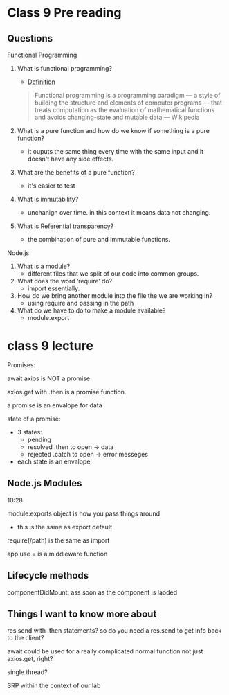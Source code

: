 # Class 9 Pre reading

## Questions

Functional Programming

1. What is functional programming?
    - [Definition](https://medium.com/the-renaissance-developer/concepts-of-functional-programming-in-javascript-6bc84220d2aa)
    >Functional programming is a programming paradigm — a style of building the structure and elements of computer programs — that treats computation as the evaluation of mathematical functions and avoids changing-state and mutable data — Wikipedia

2. What is a pure function and how do we know if something is a pure function?
    - it ouputs the same thing every time with the same input and it doesn't have any side effects.
3. What are the benefits of a pure function?
    - it's easier to test
4. What is immutability?
    - unchanign over time. in this context it means data not changing.
5. What is Referential transparency?
    - the combination of pure and immutable functions.

Node.js

1. What is a module?
    - different files that we split of our code into common groups.
2. What does the word ‘require’ do?
    - import essentially.
3. How do we bring another module into the file the we are working in?
    - using require and passing in the path
4. What do we have to do to make a module available?
    - module.export


# class 9 lecture

Promises:

await axios is NOT a promise

axios.get with .then is a promise function.

a promise is an envalope for data

state of a promise:
- 3 states: 
    - pending
    - resolved .then to open -> data
    - rejected .catch to open -> error messeges
- each state is an envalope

## Node.js Modules
10:28

module.exports object is how you pass things around
- this is the same as export default

require(/path) is the same as import

app.use = is a middleware function

## Lifecycle methods

componentDidMount: ass soon as the component is laoded

## Things I want to know more about

res.send with .then statements? so do you need a res.send to get info back to the client?

await could be used for a really complicated normal function not just axios.get, right?

single thread?

SRP within the context of our lab